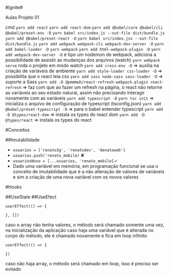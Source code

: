 #Ignite#

Aulas Projeto 01

cmd
```yarn add react```
```yarn add react-dom```
```yarn add @babel/core @babel/cli @babel/preset-env -D```
```yarn babel src/index.js --out-file dist/bundle.js```
```yarn add @babel/preset-react -D```
```yarn babel src/index.jsx --out-file dist/bundle.js```
```yarn add webpack webpack-cli webpack-dev-server -D```
```yarn add babel-loader -D```
```yarn webpack```
```yarn add html-webpack-plugin -D```
```yarn add webpack-dev-server -D``` é tipo um nodemon de webpack, adiciona a possibilidade de assistir as mudanças dos arquivos (watch)
```yarn webpack serve``` roda o projeto em modo watch
```yarn add cross-env -D``` => auxilia na criação de variáveis de ambiente
```yarn add style-loader css-loader -D``` => possibilita que o react leia css
```yarn add sass node-sass sass-loader -D``` => suporte a Sass
```yarn add -D @pmmmwh/react-refresh-webpack-plugin react-refresh``` => faz com que ao fazer um refresh na página, o react não retorne as variáveis ao seu estado natural, assim não precisando interagir novamente com as variáveis
```yarn add typescript -D```
```yarn tsc init``` => inicializa o arquivo de configuração de typescript (tsconfig.json)
```yarn add @babel/preset-typescript -D``` => para o babel entender typescript
```yarn add -D @types/react-dom``` => instala os types do react dom
```yarn add -D @types/react``` => instala os types do react


#Conceitos

##Imutabilidade
  - ```usuarios = ['renato3g', 'renatodev', 'denatoweb']```
  - ```usuarios.push('renato_mobile)``` ✘
  - ```usuariosNovo = [...usuarios, 'renato_mobile]```✓
  - Dado uma variável em memória, em programação funcional se usa o conceito de imutabilidade que é a não alteração de valores de variáveis e sim a criação de uma nova variável com os novos valores


#Hooks

##UseState
##UseEfect
  ```
  userEffect(() => {
    
  }, [])
  ```
caso o array não tenha valores, o método será chamado somente uma vez, na inicialização da aplicação
caso haja uma variável que é alterada no corpo do método, ele é chamado novamente e fica em loop infinito
  ```
  userEffect(() => {
    
  })
  ```
caso não haja array, o método será chamado em loop, isso é preciso ser evitado